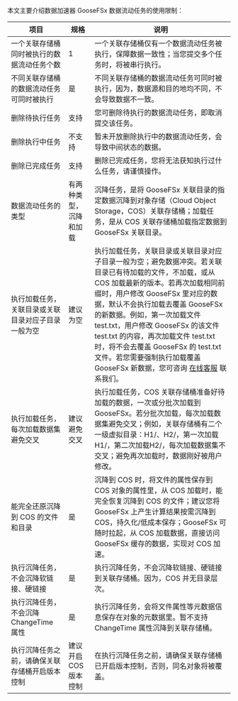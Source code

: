 本文主要介绍数据加速器 GooseFSx 数据流动任务的使用限制：

| **项目**                                 | **规格**               | **说明**                                                     |
| ------------------------------------- | ---------------------- | -------------------------------------------------------- |
| 一个关联存储桶同时被执行的数据流动任务个数         | 1                      | 一个关联存储桶仅有一个数据流动任务被执行，保障数据一致性；当您提交多个任务时，将被串行执行。 |
| 不同关联存储桶的数据流动任务可同时被执行           | 是                     | 不同关联存储桶的数据流动任务可同时被执行，因为，数据源和目的地均不同，不会导致数据不一致。 |
| 删除待执行任务                                     | 支持                   | 您可删除待执行的数据流动任务，即取消提交该任务。             |
| 删除执行中任务                                     | 不支持                 | 暂未开放删除执行中的数据流动任务，会导致中间状态的数据。     |
| 删除已完成任务                                     | 支持                   | 删除已完成任务，您将无法获知执行过什么任务，请谨慎操作。         |
| 数据流动任务的类型                                 | 有两种类型，沉降和加载 | 沉降任务，是将 GooseFSx 关联目录的指定数据沉降到对象存储（Cloud Object Storage，COS）关联存储桶；加载任务，是从 COS 关联存储桶加载指定数据到 GooseFSx 关联目录。 |
| 执行加载任务，关联目录或关联目录对应子目录一般为空 | 建议为空               | 执行加载任务，关联目录或关联目录对应子目录一般为空；避免数据冲突。若关联目录已有待加载的文件，不加载，或从 COS 加载最新的版本。若再次加载相同前缀时，用户修改 GooseFSx 里对应的数据，默认不会执行加载去覆盖 GooseFSx 的新数据。例如，第一次加载文件 test.txt，用户修改 GooseFSx 的该文件 test.txt 的内容，再次加载文件 test.txt 时，将不会去覆盖 GooseFSx 的 test.txt 文件。若您需要强制执行加载覆盖 GooseFSx 新数据，您可咨询 [在线客服](https://cloud.tencent.com/act/event/Online_service?from=doc_582) 联系我们。 |
| 执行加载任务，每次加载数据集避免交叉               | 建议避免交叉           | 执行加载任务，COS 关联存储桶准备好待加载的数据，一次或分批次加载到 GooseFSx。若分批次加载，每次加载数据集避免交叉；例如，关联存储桶有二个一级虚拟目录：H1/、H2/，第一次加载H1/，第二次加载H2/，每次加载数据集不交叉；避免再次加载时，数据刚好被用户修改。 |
| 能完全还原沉降到 COS 的文件和目录                | 是                     | 沉降到 COS 时，将文件的属性保存到 COS 对象的属性里，从 COS 加载时，能完全恢复沉降到 COS 的文件；建议您将 GooseFSx 上产生计算结果按需沉降到 COS，持久化/低成本保存；GooseFSx 可随时拉起，从 COS 加载数据，直接访问 GooseFSx 缓存的数据，实现对 COS 加速。 |
| 执行沉降任务，不会沉降软链接、硬链接               | 是                     | 执行沉降任务，不会沉降软链接、硬链接到关联存储桶。因为，COS 并无目录层次。 |
| 执行沉降任务，不会沉降 ChangeTime 属性               | 是                     | 执行沉降任务，会将文件属性等元数据信息保存在对象的元数据里。暂不支持 ChangeTime 属性沉降到关联存储桶。 |
| 执行沉降任务之前，请确保关联存储桶开启版本控制       | 建议开启 COS 版本控制      | 在执行沉降任务之前，请确保关联存储桶已开启版本控制，否则，同名对象将被覆盖。 |
